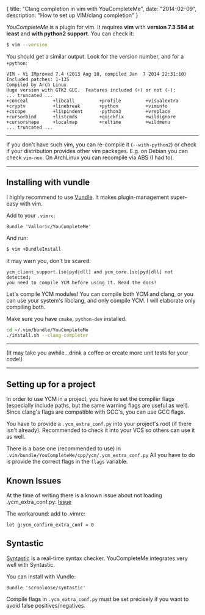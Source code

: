{
  title: "Clang completion in vim with YouCompleteMe",
  date: "2014-02-09",
  description: "How to set up VIM/clang completion"
}

*YouCompleteMe* is a plugin for vim. It requires **vim** with **version 7.3.584 at least** and **with python2 support**.
You can check it:
```bash
$ vim --version
```

You should get a similar output. Look for the version number, and for a ```+python```:
```
VIM - Vi IMproved 7.4 (2013 Aug 10, compiled Jan  7 2014 22:31:10)
Included patches: 1-135
Compiled by Arch Linux
Huge version with GTK2 GUI.  Features included (+) or not (-):
... truncated ...
+conceal         +libcall         +profile         +visualextra
+cryptv          +linebreak       +python          +viminfo
+cscope          +lispindent      -python3         +vreplace
+cursorbind      +listcmds        +quickfix        +wildignore
+cursorshape     +localmap        +reltime         +wildmenu
... truncated ...
```

- - -
If you don't have such vim, you can re-compile it (```--with-python2```) or check if your distribution provides other
vim packages. E.g. on Debian you can check ```vim-nox```. On ArchLinux you can recompile via ABS (I had to).
- - -

## Installing with vundle ##

I highly recommend to use [Vundle](https://github.com/gmarik/Vundle.vim). It makes plugin-management super-easy with
vim.

Add to your ```.vimrc```:

```
Bundle 'Valloric/YouCompleteMe'
```
And run:
```bash
$ vim +BundleInstall
```

It may warn you, don't be scared:
```
ycm_client_support.[so|pyd|dll] and ycm_core.[so|pyd|dll] not detected;
you need to compile YCM before using it. Read the docs!
```

Let's compile YCM modules! You can compile both YCM and clang, or you can use your system's libclang, and only compile
YCM. I will elaborate only compiling both.

Make sure you have ```cmake```, ```python-dev``` installed.

```bash
cd ~/.vim/bundle/YouCompleteMe
./install.sh --clang-completer
```

- - -
(It may take you awhile...drink a coffee or create more unit tests for your code!)
- - -

## Setting up for a project ##

In order to use YCM in a project, you have to set the compiler flags (especially include paths, but the same warning
flags are useful as well). Since clang's flags are compatible with GCC's, you can use GCC flags.

You have to provide a ```.ycm_extra_conf.py``` into your project's root (if there isn't already). Recommended to check
it into your VCS so others can use it as well.

There is a base one (recommended to use) in ```.vim/bundle/YouCompleteMe/cpp/ycm/.ycm_extra_conf.py```
All you have to do is provide the correct flags in the ```flags``` variable.

## Known Issues ##

At the time of writing there is a known issue about not loading .ycm_extra_conf.py: [Issue](https://github.com/Valloric/YouCompleteMe/issues/615)

The workaround: add to .vimrc:
```vim
let g:ycm_confirm_extra_conf = 0
```

## Syntastic ##

[Syntastic](https://github.com/scrooloose/syntastic) is a real-time syntax checker. YouCompleteMe integrates very
well with Syntastic.

You can install with Vundle:

```
Bundle 'scrooloose/syntastic'
```

Compile flags in ```.ycm_extra_conf.py``` must be set precisely if you want to avoid false positives/negatives.



